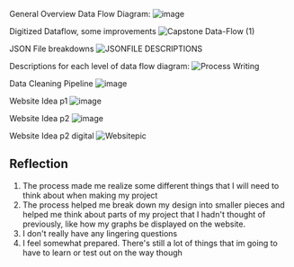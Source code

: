 General Overview Data Flow Diagram:
![image](https://user-images.githubusercontent.com/35353616/110726995-7299a600-81e8-11eb-8d35-afa2d425fb61.png)

Digitized Dataflow, some improvements
![Capstone Data-Flow (1)](https://user-images.githubusercontent.com/35353616/111656257-bd1ab400-87e0-11eb-898e-2990185e5555.png)

JSON File breakdowns
![JSONFILE DESCRIPTIONS](https://user-images.githubusercontent.com/35353616/111658293-965d7d00-87e2-11eb-8751-20bea6e496f1.JPG)

Descriptions for each level of data flow diagram:
![Process Writing](https://user-images.githubusercontent.com/35353616/111661916-d83bf280-87e5-11eb-9d8c-ebdeeccaa05a.JPG)

Data Cleaning Pipeline
![image](https://user-images.githubusercontent.com/35353616/110830614-66a0f900-8267-11eb-99bc-559ec7141071.png)

Website Idea p1
![image](https://user-images.githubusercontent.com/35353616/110728184-9a8a0900-81ea-11eb-8ac3-7d3d96846fa5.png)

Website Idea p2
![image](https://user-images.githubusercontent.com/35353616/110728207-a5449e00-81ea-11eb-9431-542cabc4d534.png)

Website Idea p2 digital
![Websitepic](https://user-images.githubusercontent.com/35353616/111561209-75f1dc00-876a-11eb-9265-94882803456f.JPG)



## Reflection

1. The process made me realize some different things that I will need to think about when making my project
2. The process helped me break down my design into smaller pieces and helped me think about parts of my project that I hadn't thought of previously, like how my graphs be displayed on the website.
4. I don't really have any lingering questions
5. I feel somewhat prepared. There's still a lot of things that im going to have to learn or test out on the way though



